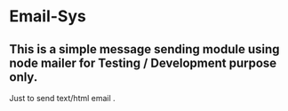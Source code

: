# Email-Sys

## This is a simple message sending module using node mailer for Testing / Development purpose only.

Just to send text/html email .

